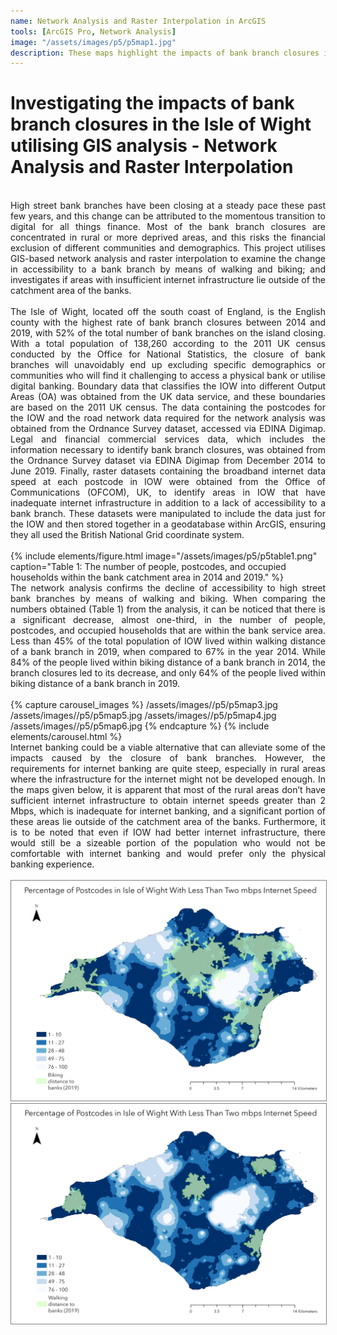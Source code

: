 ```yaml
---
name: Network Analysis and Raster Interpolation in ArcGIS
tools: [ArcGIS Pro, Network Analysis]
image: "/assets/images/p5/p5map1.jpg"
description: These maps highlight the impacts of bank branch closures in the Isle of Wight.
---
```


# Investigating the impacts of bank branch closures in the Isle of Wight utilising GIS analysis - Network Analysis and Raster Interpolation
<br>
<div style="text-align: justify;">High street bank branches have been closing at a steady pace these past few years, and this change can be attributed to the momentous transition to digital for all things finance. Most of the bank branch closures are concentrated in rural or more deprived areas, and this risks the financial exclusion of different communities and demographics. This project utilises GIS-based network analysis and raster interpolation to examine the change in accessibility to a bank branch by means of walking and biking; and investigates if areas with insufficient internet infrastructure lie outside of the catchment area of the banks. </div>
<br>
<div style="text-align: justify;">The Isle of Wight, located off the south coast of England, is the English county with the highest rate of bank branch closures between 2014 and 2019, with 52% of the total number of bank branches on the island closing. With a total population of 138,260 according to the 2011 UK census conducted by the Office for National Statistics, the closure of bank branches will unavoidably end up excluding specific demographics or communities who will find it challenging to access a physical bank or utilise digital banking. Boundary data that classifies the IOW into different Output Areas (OA) was obtained from the UK data service, and these boundaries are based on the 2011 UK census. The data containing the postcodes for the IOW and the road network data required for the network analysis was obtained from the Ordnance Survey dataset, accessed via EDINA Digimap. Legal and financial commercial services data, which includes the information necessary to identify bank branch closures, was obtained from the Ordnance Survey dataset via EDINA Digimap from December 2014 to June 2019. Finally, raster datasets containing the broadband internet data speed at each postcode in IOW were obtained from the Office of Communications (OFCOM), UK, to identify areas in IOW that have inadequate internet infrastructure in addition to a lack of accessibility to a bank branch. These datasets were manipulated to include the data just for the IOW and then stored together in a geodatabase within ArcGIS, ensuring they all used the British National Grid coordinate system.</div>
<br>
{% include elements/figure.html image="/assets/images/p5/p5table1.png" caption="Table 1: The number of people, postcodes, and occupied households within the bank catchment area in 2014 and 2019." %}
<br>
<div style="text-align: justify;">The network analysis confirms the decline of accessibility to high street bank branches by means of walking and biking. When comparing the numbers obtained (Table 1) from the analysis, it can be noticed that there is a significant decrease, almost one-third, in the number of people, postcodes, and occupied households that are within the bank service area. Less than 45% of the total population of IOW lived within walking distance of a bank branch in 2019, when compared to 67% in the year 2014. While 84% of the people lived within biking distance of a bank branch in 2014, the branch closures led to its decrease, and only 64% of the people lived within biking distance of a bank branch in 2019.</div>
<br>
{% capture carousel_images %}
/assets/images//p5/p5map3.jpg
/assets/images//p5/p5map5.jpg
/assets/images//p5/p5map4.jpg
/assets/images//p5/p5map6.jpg
{% endcapture %}
{% include elements/carousel.html %}
<br>
<div style="text-align: justify;">Internet banking could be a viable alternative that can alleviate some of the impacts caused by the closure of bank branches. However, the requirements for internet banking are quite steep, especially in rural areas where the infrastructure for the internet might not be developed enough. In the maps given below, it is apparent that most of the rural areas don’t have sufficient internet infrastructure to obtain internet speeds greater than 2 Mbps, which is inadequate for internet banking, and a significant portion of these areas lie outside of the catchment area of the banks. Furthermore, it is to be noted that even if IOW had better internet infrastructure, there would still be a sizeable portion of the population who would not be comfortable with internet banking and would prefer only the physical banking experience.</div>
<br>
<img style="border: 0.1px solid grey;" src="/assets/images/p5/p5map1.jpg" alt="Biking Distance Overlay 2Mbps">
<br>
<img style="border: 0.1px solid grey;" src="/assets/images/p5/p5map2.jpg" alt="Walking Distance Overlay 2Mbps">



